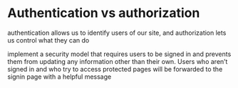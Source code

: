 # Authentication vs authorization
authentication allows us to identify users of our site, and authorization lets us control what they can do

implement a security model that requires users to be signed in and prevents them from updating any information other than their own. Users who aren’t signed in and who try to access protected pages will be forwarded to the signin page with a helpful message

